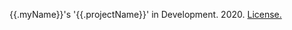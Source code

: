 {{.myName}}'s '{{.projectName}}' in Development. 2020.
[License.](https://github.com/krmckone/lk-site/blob/main/LICENSE")
